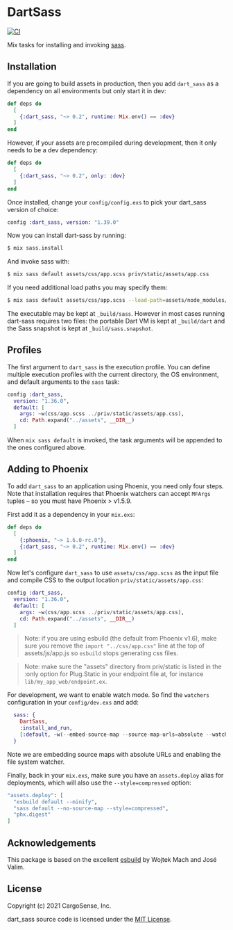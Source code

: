 # DartSass

[![CI](https://github.com/CargoSense/dart_sass/actions/workflows/main.yml/badge.svg)](https://github.com/CargoSense/dart_sass/actions/workflows/main.yml)

Mix tasks for installing and invoking [sass](https://github.com/sass/dart-sass/).

## Installation

If you are going to build assets in production, then you add
`dart_sass` as a dependency on all environments but only start it
in dev:

```elixir
def deps do
  [
    {:dart_sass, "~> 0.2", runtime: Mix.env() == :dev}
  ]
end
```

However, if your assets are precompiled during development,
then it only needs to be a dev dependency:

```elixir
def deps do
  [
    {:dart_sass, "~> 0.2", only: :dev}
  ]
end
```

Once installed, change your `config/config.exs` to pick your
dart_sass version of choice:

```elixir
config :dart_sass, version: "1.39.0"
```

Now you can install dart-sass by running:

```bash
$ mix sass.install
```

And invoke sass with:

```bash
$ mix sass default assets/css/app.scss priv/static/assets/app.css
```

If you need additional load paths you may specify them:

```bash
$ mix sass default assets/css/app.scss --load-path=assets/node_modules/bulma priv/static/assets/app.css
```

The executable may be kept at `_build/sass`. However in most cases
running dart-sass requires two files: the portable Dart VM is kept at
`_build/dart` and the Sass snapshot is kept at `_build/sass.snapshot`.

## Profiles

The first argument to `dart_sass` is the execution profile.
You can define multiple execution profiles with the current
directory, the OS environment, and default arguments to the
`sass` task:

```elixir
config :dart_sass,
  version: "1.36.0",
  default: [
    args: ~w(css/app.scss ../priv/static/assets/app.css),
    cd: Path.expand("../assets", __DIR__)
  ]
```

When `mix sass default` is invoked, the task arguments will be appended
to the ones configured above.

## Adding to Phoenix

To add `dart_sass` to an application using Phoenix, you need only four steps.
Note that installation requires that Phoenix watchers can accept `MFArgs`
tuples – so you must have Phoenix > v1.5.9.

First add it as a dependency in your `mix.exs`:

```elixir
def deps do
  [
    {:phoenix, "~> 1.6.0-rc.0"},
    {:dart_sass, "~> 0.2", runtime: Mix.env() == :dev}
  ]
end
```

Now let's configure `dart_sass` to use `assets/css/app.scss` as the input file and
compile CSS to the output location `priv/static/assets/app.css`:

```elixir
config :dart_sass,
  version: "1.36.0",
  default: [
    args: ~w(css/app.scss ../priv/static/assets/app.css),
    cd: Path.expand("../assets", __DIR__)
  ]
```

> Note: if you are using esbuild (the default from Phoenix v1.6),
> make sure you remove the `import "../css/app.css"` line at the
> top of assets/js/app.js so `esbuild` stops generating css files.

> Note: make sure the "assets" directory from priv/static is listed
> in the :only option for Plug.Static in your endpoint file at,
> for instance `lib/my_app_web/endpoint.ex`.

For development, we want to enable watch mode. So find the `watchers`
configuration in your `config/dev.exs` and add:

```elixir
  sass: {
    DartSass,
    :install_and_run,
    [:default, ~w(--embed-source-map --source-map-urls=absolute --watch)]
  }
```

Note we are embedding source maps with absolute URLs and enabling the file system watcher.

Finally, back in your `mix.exs`, make sure you have an `assets.deploy`
alias for deployments, which will also use the `--style=compressed` option:

```elixir
"assets.deploy": [
  "esbuild default --minify",
  "sass default --no-source-map --style=compressed",
  "phx.digest"
]
```

## Acknowledgements

This package is based on the excellent [esbuild](https://github.com/phoenixframework/esbuild) by Wojtek Mach and José Valim.

## License

Copyright (c) 2021 CargoSense, Inc.

dart_sass source code is licensed under the [MIT License](LICENSE.md).
